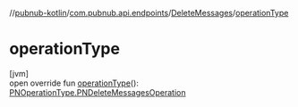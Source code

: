 //[pubnub-kotlin](../../../index.md)/[com.pubnub.api.endpoints](../index.md)/[DeleteMessages](index.md)/[operationType](operation-type.md)

# operationType

[jvm]\
open override fun [operationType](operation-type.md)(): [PNOperationType.PNDeleteMessagesOperation](../../com.pubnub.api.enums/-p-n-operation-type/-p-n-delete-messages-operation/index.md)
